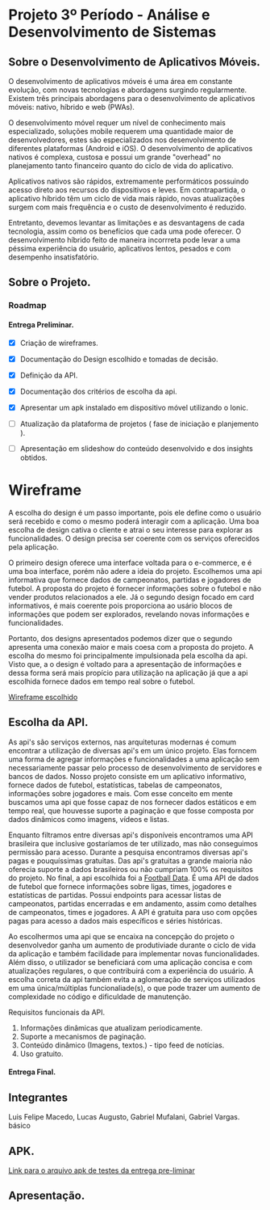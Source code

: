 # Projeto 3º Período - Análise e Desenvolvimento de Sistemas

## Sobre o Desenvolvimento de Aplicativos Móveis.

O desenvolvimento de aplicativos móveis é uma área em constante evolução, com novas tecnologias e abordagens surgindo regularmente. Existem três principais abordagens para o desenvolvimento de aplicativos móveis: nativo, híbrido e web (PWAs).

O desenvolvimento móvel requer um nível de conhecimento mais especializado, soluções mobile requerem uma quantidade maior de desenvolvedores, estes são especializados nos desenvolvimento de diferentes plataformas (Android e iOS).
O desenvolvimento de aplicativos nativos é complexa, custosa e possui um grande "overhead" no planejamento tanto financeiro quanto do ciclo de vida do aplicativo.

Aplicativos nativos são rápidos, extremamente performáticos possuindo acesso direto aos recursos do dispositivos e leves. Em contrapartida, o aplicativo híbrido têm um ciclo de vida mais rápido, novas atualizações surgem com mais frequência e o custo de desenvolvimento é reduzido.

Entretanto, devemos levantar as limitações e as desvantagens de cada tecnologia, assim como os benefícios que  cada uma pode oferecer. O desenvolvimento híbrido feito de maneira incorrreta pode levar a uma péssima experiência do usuário, aplicativos lentos, pesados e com desempenho insatisfatório.

## Sobre o Projeto.

### Roadmap

#### Entrega Preliminar.

-   [x] Criação de wireframes.

-   [x] Documentação do Design escolhido e tomadas de decisão.

-   [x] Definição da API.

-   [x] Documentação dos critérios de escolha da api.

-   [x] Apresentar um apk instalado em dispositivo móvel utilizando o Ionic.

-   [ ] Atualização da plataforma de projetos ( fase de iniciação e planjemento ).

-   [ ] Apresentação em slideshow do conteúdo desenvolvido e dos insights obtidos.

# Wireframe

A escolha do design é um passo importante, pois ele define como o usuário será recebido e como o mesmo poderá interagir com a aplicação. Uma boa escolha de design cativa o cliente e atrai o seu interesse para explorar as funcionalidades. O design precisa ser coerente com os serviços oferecidos pela aplicação.

O primeiro design oferece uma interface voltada para o e-commerce, e é uma boa interface, porém não adere a ideia do projeto. Escolhemos uma api informativa que fornece dados de campeonatos, partidas e jogadores de futebol. A proposta do projeto é fornecer informações sobre o futebol e não vender produtos relacionados a ele. Já o segundo design focado em card informativos, é mais coerente pois proporciona ao usário blocos de informações que podem ser explorados, revelando novas informações e funcionalidades.

Portanto, dos designs apresentados podemos dizer que o segundo apresenta uma conexão maior e mais coesa com a proposta do projeto. A escolha do mesmo foi principalmente impulsionada pela escolha da api. Visto que, a o design é voltado para a apresentação de informações e dessa forma será mais propício para utilização na aplicação já que a api escolhida fornece dados em tempo real sobre o futebol.

[Wireframe escolhido](https://www.figma.com/design/8w1FQAyWoI9W8ZJiUuh3VZ/Wireframe-Mobile-2?node-id=0-1&t=Kpxm1eMkuq3NiR30-1)

## Escolha da API.

<!-- [Documentação da API](./API/README.md) -->

As api's são serviços externos, nas arquiteturas modernas é comum encontrar a utilização de diversas api's em um único projeto. Elas forncem uma forma de agregar informações e funcionalidades a uma aplicação sem necessariamente passar pelo processo de desenvolvimento de servidores e bancos de dados.
Nosso projeto consiste em um aplicativo informativo, fornece dados de futebol, estatísticas, tabelas de campeonatos, informações sobre jogadores e mais. Com esse conceito em mente buscamos uma api que fosse capaz de nos fornecer dados estáticos e em tempo real, que houvesse suporte a paginação e que fosse composta por dados dinâmicos como imagens, vídeos e listas.


Enquanto filtramos entre diversas api's disponíveis encontramos uma API brasileira que inclusive gostaríamos de ter utilizado, mas não conseguimos permissão para acesso.
Durante a pesquisa encontramos diversas api's pagas e pouquíssimas gratuitas. 
Das api's gratuitas a grande maioria não oferecia suporte a dados brasileiros ou não cumpriam 100% os requisitos do projeto. 
No final, a api escolhida foi a [Football Data](https://www.football-data.org/). É uma API de dados de futebol que fornece informações sobre ligas, times, jogadores e estatísticas de partidas. Possui endpoints para acessar listas de campeonatos, partidas encerradas e em andamento, assim como detalhes de campeonatos, times e jogadores.
A API é gratuita para uso com opções pagas para acesso a dados mais específicos e séries históricas. 

Ao escolhermos uma api que se encaixa na concepção do projeto o desenvolvedor ganha um aumento de produtiviade durante o ciclo de vida da aplicação e também facilidade para implementar novas funcionalidades. Além disso, o utilizador se beneficiará com uma aplicação concisa e com atualizações regulares, o que contribuirá com a experiência do usuário.
A escolha correta da api também evita a aglomeração de serviços utilizados em uma única/múltiplas funcionaliade(s), o que pode trazer um aumento de complexidade no código e dificuldade de manutenção.

Requisitos funcionais da API.

1. Informações dinâmicas que atualizam periodicamente.
2. Suporte a mecanismos de paginação.
3. Conteúdo dinâmico (Imagens, textos.) - tipo feed de notícias.
4. Uso gratuito.

#### Entrega Final.

## Integrantes

Luis Felipe Macedo, Lucas Augusto, Gabriel Mufalani, Gabriel Vargas.
básico

## APK.

[Link para o arquivo apk de testes da entrega pre-liminar](./Pre-liminar/APK)

## Apresentação.
